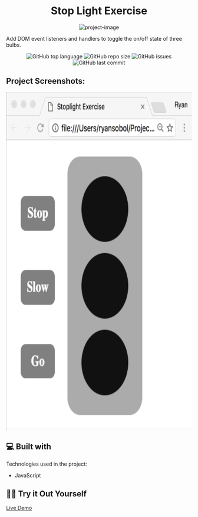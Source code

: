 <h1 align="center" id="title">Stop Light Exercise</h1>

<p align="center"><img src="https://socialify.git.ci/Spawn9986/stop-light-exercise/image?language=1&amp;name=1&amp;owner=1&amp;theme=Auto" alt="project-image"></p>

<p id="description">Add DOM event listeners and handlers to toggle the on/off state of three bulbs.</p>

<p align="center">
<img alt="GitHub top language" src="https://img.shields.io/github/languages/top/Spawn9986/stop-light-exercise?logo=GitHub&style=flat-square"> <img alt="GitHub repo size" src="https://img.shields.io/github/repo-size/Spawn9986/stop-light-exercise?logo=Github&style=flat-square"> <img alt="GitHub issues" src="https://img.shields.io/github/issues/Spawn9986/stop-light-exercise?logo=GitHub&style=flat-square"> <img alt="GitHub last commit" src="https://img.shields.io/github/last-commit/Spawn9986/stop-light-exercise?logo=GitHub&style=flat-square">
</p>

<h2>Project Screenshots:</h2>

<img src="https://github.com/Spawn9986/stop-light-exercise/blob/main/stoplight.gif" alt="project-screenshot" width="790" height="914/">

<h2>💻 Built with</h2>

Technologies used in the project:

- JavaScript

<h2>👨‍💻 Try it Out Yourself</h2>

<a href="https://spawn9986.github.io/stop-light-exercise/">Live Demo</a>
